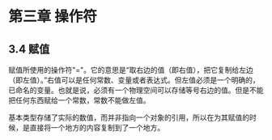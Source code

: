 # 第三章 操作符
## 3.4 赋值
赋值所使用的操作符"="。它的意思是“取右边的值（即右值），把它复制给左边（即左值）。”右值可以是任何常数、变量或者表达式。但左值必须是一个明确的，已命名的变量。也就是说，必须有一个物理空间可以存储等号右边的值。但是不能把任何东西赋给一个常数，常数不能做左值。

基本类型存储了实际的数值，而并非指向一个对象的引用，所以在为其赋值的时候，是直接将一个地方的内容复制到了一个地方。
